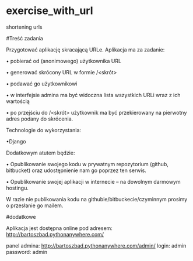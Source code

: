 # exercise_with_url
shortening urls

#Treść zadania

Przygotować aplikację skracającą URLe. Aplikacja ma za zadanie:

• pobierać od (anonimowego) użytkownika URL

• generować skrócony URL w formie <twoja domena>/<skrót>

• podawać go użytkownikowi

• w interfejsie admina ma być widoczna lista wszystkich URLi wraz z ich
wartością

• po przejściu do <twoja domena>/<skrót> użytkownik ma być
przekierowany na pierwotny adres podany do skrócenia.

Technologie do wykorzystania:

•Django

Dodatkowym atutem będzie:

• Opublikowanie swojego kodu w prywatnym repozytorium (github,
bitbucket) oraz udostępnienie nam go poprzez ten serwis.

• Opublikowanie swojej aplikacji w internecie – na dowolnym darmowym
hostingu.

W razie nie publikowania kodu na githubie/bitbuckecie/czyminnym prosimy o
przesłanie go mailem.

#dodatkowe

Aplikacja jest dostępna online pod adresem: 
http://bartoszbad.pythonanywhere.com/

panel admina:
http://bartoszbad.pythonanywhere.com/admin/
login: admin
password: admin
